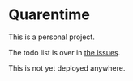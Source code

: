 # Quarentime

This is a personal project.

The todo list is over in [the issues](https://github.com/benlk/quarentime/issues).

This is not yet deployed anywhere.
